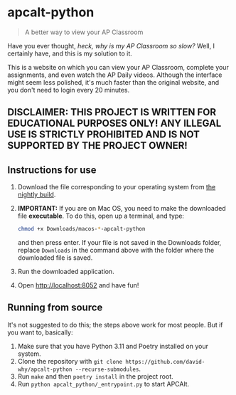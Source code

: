 # apcalt-python

> A better way to view your AP Classroom

Have you ever thought, *heck, why is my AP Classroom so slow?* Well, I certainly have, and this is my solution to it.

This is a website on which you can view your AP Classroom, complete your assignments, and even watch the AP Daily videos. Although the interface might seem less polished, it's much faster than the original website, and you don't need to login every 20 minutes.

## DISCLAIMER: THIS PROJECT IS WRITTEN FOR EDUCATIONAL PURPOSES ONLY! ANY ILLEGAL USE IS STRICTLY PROHIBITED AND IS NOT SUPPORTED BY THE PROJECT OWNER!

## Instructions for use

1. Download the file corresponding to your operating system from [the nightly build](https://github.com/david-why/apcalt-python/releases/tag/nightly).
2. **IMPORTANT:** If you are on Mac OS, you need to make the downloaded file **executable**. To do this, open up a terminal, and type:

   ```sh
   chmod +x Downloads/macos-*-apcalt-python
   ```

   and then press enter. If your file is not saved in the Downloads folder, replace `Downloads` in the command above with the folder where the downloaded file is saved.
3. Run the downloaded application.
4. Open [http://localhost:8052](http://localhost:8052) and have fun!

## Running from source

It's not suggested to do this; the steps above work for most people. But if you want to, basically:

1. Make sure that you have Python 3.11 and Poetry installed on your system.
2. Clone the repository with `git clone https://github.com/david-why/apcalt-python --recurse-submodules`.
3. Run `make` and then `poetry install` in the project root.
4. Run `python apcalt_python/_entrypoint.py` to start APCAlt.
